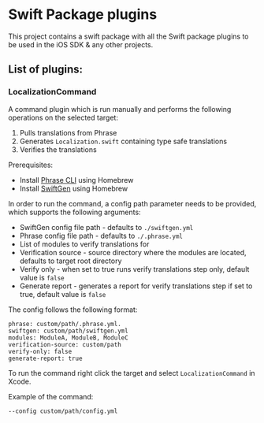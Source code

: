 # Swift Package plugins

This project contains a swift package with all the Swift package plugins to be used in the iOS SDK & any other projects. 

## List of plugins:

### LocalizationCommand

A command plugin which is run manually and performs the following operations on the selected target:

1. Pulls translations from Phrase
2. Generates `Localization.swift` containing type safe translations
3. Verifies the translations

Prerequisites:

- Install [Phrase CLI](https://support.phrase.com/hc/en-us/articles/5784093863964-CLI-Installation-Strings-) using Homebrew
- Install [ SwiftGen](https://github.com/SwiftGen/SwiftGen#installation) using Homebrew

In order to run the command, a config path parameter needs to be provided, which supports the following arguments:

- SwiftGen config file path - defaults to `./swiftgen.yml`
- Phrase config file path - defaults to `./.phrase.yml`
- List of modules to verify translations for
- Verification source - source directory where the modules are located, defaults to target root directory
- Verify only - when set to true runs verify translations step only, default value is `false`
- Generate report - generates a report for verify translations step if set to true, default value is `false`

The config follows the following format:

```
phrase: custom/path/.phrase.yml. 
swiftgen: custom/path/swiftgen.yml
modules: ModuleA, ModuleB, ModuleC
verification-source: custom/path
verify-only: false
generate-report: true
```



To run the command right click the target and select `LocalizationCommand` in Xcode.

Example of the command: 

`--config custom/path/config.yml`


